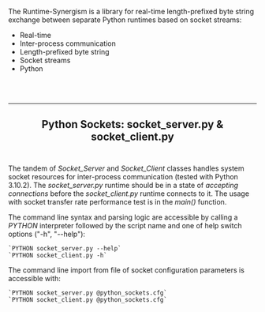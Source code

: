 The Runtime-Synergism is a library for real-time length-prefixed byte string exchange between separate Python runtimes based on socket streams:

- Real-time
- Inter-process communication
- Length-prefixed byte string
- Socket streams
- Python


<br></br>

---
<h2 align="center"><b>Python Sockets:  socket_server.py  &  socket_client.py</b><br></br></h2>

The tandem of *Socket_Server* and *Socket_Client* classes handles system socket resources for inter-process communication (tested with Python 3.10.2). The *socket_server.py* runtime should be in a state of *accepting connections* before the *socket_client.py* runtime connects to it. The usage with socket transfer rate performance test is in the *main()* function.

The command line syntax and parsing logic are accessible by calling a *PYTHON* interpreter followed by the script name and one of help switch options ("-h", "--help"):

    `PYTHON socket_server.py --help`
    `PYTHON socket_client.py -h`

The command line import from file of socket configuration parameters is accessible with:

    `PYTHON socket_server.py @python_sockets.cfg`
    `PYTHON socket_client.py @python_sockets.cfg`

<br></br>

